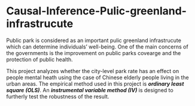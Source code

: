 # Causal-Inference-Pulic-greenland-infrastrucute


Public park is considered as an important pulic greenland infrastrucute which can determine individuals’ well-being. One of the main concerns of the governments is the improvement on public parks covearge and the protection of public health. 

This project analyzes whether the city-level park rate has an effect on people mental heath using the case of Chinese elderly people living in the urban areas. The empirical method used in this project is ***ordinary least square (OLS)***. An ***instrumental variable method (IV)*** is designed to furtherly test the robustness of the result.

